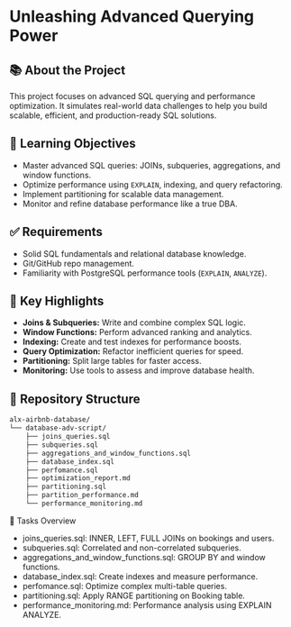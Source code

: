 # Unleashing Advanced Querying Power

## 📚 About the Project
This project focuses on advanced SQL querying and performance optimization. It simulates real-world data challenges to help you build scalable, efficient, and production-ready SQL solutions.

## 🎯 Learning Objectives
- Master advanced SQL queries: JOINs, subqueries, aggregations, and window functions.
- Optimize performance using `EXPLAIN`, indexing, and query refactoring.
- Implement partitioning for scalable data management.
- Monitor and refine database performance like a true DBA.

## ✅ Requirements
- Solid SQL fundamentals and relational database knowledge.
- Git/GitHub repo management.
- Familiarity with PostgreSQL performance tools (`EXPLAIN`, `ANALYZE`).

## 🚀 Key Highlights
- **Joins & Subqueries:** Write and combine complex SQL logic.
- **Window Functions:** Perform advanced ranking and analytics.
- **Indexing:** Create and test indexes for performance boosts.
- **Query Optimization:** Refactor inefficient queries for speed.
- **Partitioning:** Split large tables for faster access.
- **Monitoring:** Use tools to assess and improve database health.

## 📁 Repository Structure
```bash
alx-airbnb-database/
└── database-adv-script/
    ├── joins_queries.sql
    ├── subqueries.sql
    ├── aggregations_and_window_functions.sql
    ├── database_index.sql
    ├── perfomance.sql
    ├── optimization_report.md
    ├── partitioning.sql
    ├── partition_performance.md
    └── performance_monitoring.md
```
🧪 Tasks Overview

* joins_queries.sql: INNER, LEFT, FULL JOINs on bookings and users.
* subqueries.sql: Correlated and non-correlated subqueries.
* aggregations_and_window_functions.sql: GROUP BY and window functions.
* database_index.sql: Create indexes and measure performance.
* perfomance.sql: Optimize complex multi-table queries.
* partitioning.sql: Apply RANGE partitioning on Booking table.
* performance_monitoring.md: Performance analysis using EXPLAIN ANALYZE.